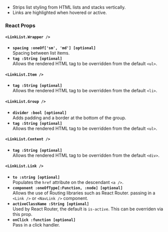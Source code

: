 * Strips list styling from HTML lists and stacks vertically.
* Links are highlighted when hovered or active.


### React Props
#### `<LinkList.Wrapper />`
* **`spacing :oneOf['sm', 'md'] [optional]`**  
Spacing between list items.
* **`tag :String [optional]`**  
Allows the rendered HTML tag to be overridden from the default `<ul>`.

#### `<LinkList.Item />`
* **`tag :String [optional]`**  
Allows the rendered HTML tag to be overridden from the default `<li>`.

#### `<LinkList.Group />`
* **`divider :bool [optional]`**  
Adds padding and a border at the bottom of the group.
* **`tag :String [optional]`**  
Allows the rendered HTML tag to be overridden from the default `<ul>`.

#### `<LinkList.Content />`
* **`tag :String [optional]`**  
Allows the rendered HTML tag to be overridden from the default `<div>`.

#### `<LinkList.Link />`
* **`to :string [optional]`**  
Populates the `href` attribute on the descendant `<a />`.
* **`component :oneOfType[:Function, :node] [optional]`**  
Allows the use of Routing libraries such as React Router. passing in a `<Link />` or `<NavLink />` component.
* **`activeClassName :String [optional]`**  
Used by React Router, the default is `is-active`. This can be overriden via this prop.
* **`onClick :function [optional]`**  
Pass in a click handler.
